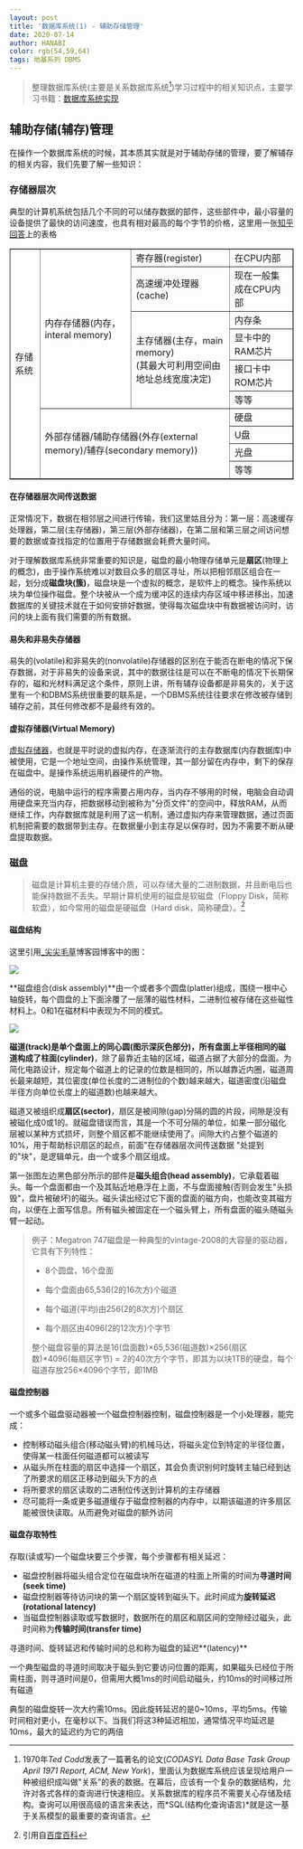```yaml
---
layout: post
title: '数据库系统(1) - 辅助存储管理'
date: 2020-07-14
author: HANABI
color: rgb(54,59,64)
tags: 地基系列 DBMS
---
```


> 整理数据库系统(主要是关系数据库系统[^1])学习过程中的相关知识点，主要学习书籍：[数据库系统实现](https://book.douban.com/subject/4838430/)

## 辅助存储(辅存)管理

在操作一个数据库系统的时候，其本质其实就是对于辅助存储的管理，要了解辅存的相关内容，我们先要了解一些知识：

### 存储器层次

典型的计算机系统包括几个不同的可以储存数据的部件，这些部件中，最小容量的设备提供了最快的访问速度，也具有相对最高的每个字节的价格，这里用一张[知乎回答](https://www.zhihu.com/question/28445273/answer/143956523)上的表格

<table border="1">
    <tr>
        <td rowspan="10">
            存储系统
        </td>
        <td rowspan="6">
            内存存储器(内存，interal memory)
        </td>
        <td>寄存器(register)</td>
        <td>在CPU内部</td>
    </tr>
    <tr>
        <td>高速缓冲处理器(cache)</td>
        <td>现在一般集成在CPU内部</td>
    </tr>
    <tr>
        <td rowspan="4">主存储器(主存，main memory)<br>
            (其最大可利用空间由地址总线宽度决定)
        </td>
        <td>内存条</td>
    </tr>
    <tr>
        <td>显卡中的RAM芯片</td>
    </tr>
    <tr>
        <td>接口卡中ROM芯片</td>
    </tr>
    <tr>
        <td>等等</td>
    </tr>
    <tr>
        <td rowspan="4" colspan="2">外部存储器/辅助存储器(外存(external memory)/辅存(secondary memory))</td>
        <td>
            硬盘
        </td>
    </tr>
    <tr>
        <td>U盘</td>
    </tr>
    <tr>
        <td>光盘</td>
    </tr>
    <tr>
        <td>等等</td>
    </tr>
</table>


#### 在存储器层次间传送数据 

正常情况下，数据在相邻层之间进行传输，我们这里姑且分为：第一层：高速缓存处理器，第二层(主存储器)，第三层(外部存储器)，在第二层和第三层之间访问想要的数据或查找指定的位置用于存储数据会耗费大量时间。

对于理解数据库系统非常重要的知识是，磁盘的最小物理存储单元是**扇区**(物理上的概念)，由于操作系统难以对数目众多的扇区寻址，所以把相邻扇区组合在一起，划分成**磁盘块(簇)**，磁盘块是一个虚拟的概念，是软件上的概念。操作系统以块为单位操作磁盘。整个块被从一个成为缓冲区的连续内存区域中移进移出，加速数据库的关键技术就在于如何安排好数据，使得每次磁盘块中有数据被访问时，访问的块上面有我们需要的所有数据。

#### 易失和非易失存储器

易失的(volatile)和非易失的(nonvolatile)存储器的区别在于能否在断电的情况下保存数据，对于非易失的设备来说，其中的数据往往是可以在不断电的情况下长期保存的，磁和光材料满足这个条件，原则上讲，所有辅存设备都是非易失的，关于这里有一个和DBMS系统很重要的联系是，一个DBMS系统往往要求在修改被存储到辅存之前，其任何修改都不是最终有效的。

#### 虚拟存储器(Virtual Memory)

[虚拟存储器](https://baike.baidu.com/item/%E8%99%9A%E6%8B%9F%E5%86%85%E5%AD%98)，也就是平时说的虚拟内存，在逐渐流行的主存数据库(内存数据库)中被使用，它是一个地址空间，由操作系统管理，其一部分留在内存中，剩下的保存在磁盘中。是操作系统运用机器硬件的产物。

通俗的说，电脑中运行的程序需要占用内存，当内存不够用的时候，电脑会自动调用硬盘来充当内存，把数据移动到被称为"分页文件"的空间中，释放RAM，从而继续工作，内存数据库就是利用了这一机制，通过虚拟内存来管理数据，通过页面机制把需要的数据带到主存。在数据量小到主存足以保存时，因为不需要不断从硬盘提取数据。



### 磁盘

> 磁盘是计算机主要的存储介质，可以存储大量的二进制数据，并且断电后也能保持数据不丢失。早期计算机使用的磁盘是软磁盘（Floppy Disk，简称软盘），如今常用的磁盘是硬磁盘（Hard disk，简称硬盘）。[^2]

#### 磁盘结构

这里引用[_尖尖毛草](https://www.cnblogs.com/jjmcao/p/9506595.html)博客园博客中的图：

![](../assets/img/database-1.gif)

**磁盘组合(disk assembly)**由一个或者多个圆盘(platter)组成，围绕一根中心轴旋转，每个圆盘的上下面涂覆了一层薄的磁性材料，二进制位被存储在这些磁性材料上。0和1在磁材料中表现为不同的模式。



![](../assets/img/database-2.gif)	

**磁道(track)**是单个盘面上的同心圆(图示深灰色部分)，所有盘面上半径相同的磁道构成了**柱面(cylinder)**，除了最靠近主轴的区域，磁道占据了大部分的盘面。为简化电路设计，规定每个磁道上的记录的位数是相同的，所以越靠近内圈，磁道周长最来越短，其位密度(单位长度的二进制位的个数)越来越大，磁道密度(沿磁盘半径方向单位长度上的磁道数)也越来越大。

磁道又被组织成**扇区(sector)**，扇区是被间隙(gap)分隔的圆的片段，间隙是没有被磁化成0或1的。就磁盘错误而言，其是一个不可分隔的单位，如果一部分磁化层被以某种方式损坏，则整个扇区都不能继续使用了。间隙大约占整个磁道的10%，用于帮助标识扇区的起点，前面"在存储器层次间传送数据 "处提到的"块"，是逻辑单元，由一个或多个扇区组成。

第一张图左边黑色部分所示的部件是**磁头组合(head assembly)**，它承载着磁头。每一个盘面都由一个及其贴近地悬浮在上面，不与盘面接触(否则会发生"头损毁"，盘片被破坏)的磁头。磁头读出经过它下面的盘面的磁方向，也能改变其磁方向，以便在上面写信息。所有磁头被固定在一个磁头臂上，所有盘面的磁头随磁头臂一起动。

> 例子：Megatron 747磁盘是一种典型的vintage-2008的大容量的驱动器，它具有下列特性：
>
> - 8个圆盘，16个盘面
>
> - 每个盘面由65,536(2的16次方)个磁道
>
> - 每个磁道(平均)由256(2的8次方)个扇区
>
> - 每个扇区由4096(2的12次方)个字节
>
> 整个磁盘容量的算法是16(盘面数)×65,536(磁道数)×256(扇区数)*4096(每扇区字节) = 2的40次方个字节，即其为以块1TB的硬盘，每个磁道存放256×4096个字节，即1MB

#### 磁盘控制器

一个或多个磁盘驱动器被一个磁盘控制器控制，磁盘控制器是一个小处理器，能完成：

- 控制移动磁头组合(移动磁头臂)的机械马达，将磁头定位到特定的半径位置，使得某一柱面任何磁道都可以被读写
- 从磁头所在柱面的扇区中选择一个扇区，其会负责识别何时旋转主轴已经到达了所要求的扇区正移动到磁头下方的点
- 将所要求的扇区读取的二进制位传送到计算机的主存储器
- 尽可能将一条或更多磁道缓存于磁盘控制器的内存中，以期该磁道的许多扇区能被很快读取。从而避免对磁盘的额外访问

#### 磁盘存取特性

存取(读或写)一个磁盘块要三个步骤，每个步骤都有相关延迟：

- 磁盘控制器将磁头组合定位在磁盘块所在磁道的柱面上所需的时间为**寻道时间(seek time)**
- 磁盘控制器等待访问块的第一个扇区旋转到磁头下。此时间成为**旋转延迟(rotational latency)**
- 当磁盘控制器读取或写数据时，数据所在的扇区和扇区间的空隙经过磁头，此时间称为**传输时间(transfer time)**

寻道时间、旋转延迟和传输时间的总和称为磁盘的延迟**(latency)**

一个典型磁盘的寻道时间取决于磁头到它要访问位置的距离，如果磁头已经位于所需柱面，则寻道时间是0，但需用大概1ms的时间启动磁头，约10ms的时间移过所有磁道

典型的磁盘旋转一次大约需10ms。因此旋转延迟的是0~10ms，平均5ms。传输时间相对更小，在毫秒以下。当我们将这3种延迟相加，通常情况平均延迟是10ms，最大的延迟约为它的两倍

[^1]: 1970年*Ted Codd*发表了一篇著名的论文(*CODASYL Data Base Task Group April 1971 Report, ACM, New York*)，里面认为数据库系统应该呈现给用户一种被组织成叫做"关系"的表的数据。在幕后，应该有一个复杂的数据结构，允许对各式各样的查询进行快速相应。关系数据库的程序员不需要关心存储及结构。查询可以用很高级的语言来表达，而*SQL(结构化查询语言)*就是这一基于关系模型的最重要的查询语言。

[^2]: 引用自[百度百科](https://baike.baidu.com/item/%E7%A3%81%E7%9B%98)
